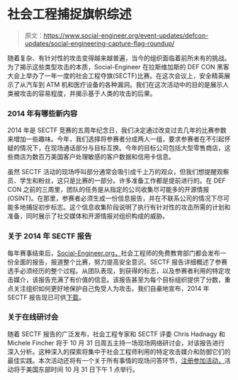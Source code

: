 # 社会工程捕捉旗帜综述

> 原文：<https://www.social-engineer.org/event-updates/defcon-updates/social-engineering-capture-flag-roundup/>

随着复杂、有针对性的攻击变得越来越普遍，当今的组织面临着前所未有的挑战。为了揭示这些类型攻击的本质，Social-Engineer 在拉斯维加斯的 DEF CON 黑客大会上举办了一年一度的社会工程夺旗(SECTF)比赛。在这次会议上，安全精英展示了从汽车到 ATM 机和医疗设备的各种漏洞。我们在这次活动中的目的是展示人类被攻击的容易程度，并揭示基于人类的攻击的后果。

### 2014 年有哪些新内容

2014 年是 SECTF 竞赛的五周年纪念日，我们决定通过改变过去几年的比赛参数来增加一些趣味。今年，我们选择将参赛者分成两人一组，要求参赛者在不引起怀疑的情况下，在现场通话部分与目标互换。今年的目标公司包括大型零售商店，这些商店为数百万美国客户处理敏感的客户数据和信用卡信息。

虽然 SECTF 活动的现场呼叫部分通常会吸引成千上万的观众，但我们想提醒观察员、学生和粉丝，这只是比赛的一部分。许多准备工作都是提前进行的。在 DEF CON 之前的三周里，团队的任务是从指定的公司收集尽可能多的开源情报(OSINT)。在那里，参赛者必须生成一份信息报告，并在不联系公司的情况下尽可能多地捕捉初步标志。这个信息收集阶段说明了执行有针对性的攻击所需的计划和准备，同时展示了社交媒体和开源情报对组织构成的威胁。

### 关于 2014 年 SECTF 报告

每年赛事结束后，[Social-Engineer.org，](https://www.social-engineer.org/about/)社会工程师的免费教育部门都会发布一份全面的报告，报道整个比赛，努力提高安全意识。SECTF 报告详细概述了参赛选手必须经历的整个过程。从团队表现，到获得的标志，以及参赛者利用的特定攻击媒介，该报告充满了有价值的信息。该报告甚至为每个目标组织提供了分数，重点关注组织如何更好地保护自己免受人为攻击。我们自豪地宣布，2014 年 SECTF 报告现已可供[下载](https://www.social-engineer.org/ctf/social-engineer-inc-releases-annual-report-def-con-22-social-engineering-capture-flag-sectf-contest/attachment/socialengineercapturetheflag_defcon22-2014/)。

### 关于在线研讨会

随着 SECTF 报告的广泛发布，社会工程专家和 SECTF 评委 Chris Hadnagy 和 Michele Fincher 将于 10 月 31 日周五主持一场现场网络研讨会，对该报告进行深入分析。这种深入的探索将集中于社会工程师利用的特定攻击媒介和防御它们的最佳实践。本次活动还将有一个关于所有事情的现场问答环节，[注册参加活动，](https://attendee.gotowebinar.com/register/6186215618227639809)活动将于美国东部时间 10 月 31 日下午 1 点举行。